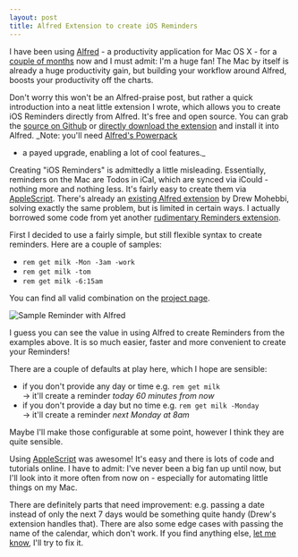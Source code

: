 ```yaml
---
layout: post
title: Alfred Extension to create iOS Reminders
---
```



I have been using [Alfred](http://www.alfredapp.com/) - a productivity application for Mac 
OS X - for a [couple of months](http://twitter.com/#!/dlinsin/status/187817517073448960) 
now and I must admit: I'm a huge fan! The Mac by itself is already a huge productivity gain, but 
building your workflow around Alfred, boosts your productivity off the charts.

Don't worry this won't be an Alfred-praise post, but rather a quick introduction into a neat 
little extension I wrote, which allows you to create iOS Reminders directly from Alfred. It's free and 
open source. You can grab the [source on Github](http://github.com/dlinsin/alfred-reminders) 
or [directly download the extension](https://github.com/downloads/dlinsin/alfred-reminders/Reminders.alfredextension) 
and install it into Alfred. _Note: you'll need [Alfred's Powerpack](http://www.alfredapp.com/powerpack/) 
- a payed upgrade, enabling a lot of cool features._

Creating "iOS Reminders" is admittedly a little misleading. Essentially, reminders on the Mac are 
Todos in iCal, which are synced via iCould - nothing more and nothing less. It's fairly easy 
to create them via [AppleScript](http://en.wikipedia.org/wiki/AppleScript). There's already 
an [existing Alfred extension](http://mohey.be/post/20543412659/alfred-extension-for-ical-reminders) 
by Drew Mohebbi, solving exactly the same problem, but is limited in certain ways. I 
actually borrowed some code from yet another [rudimentary Reminders extension](http://www.dirtdon.com/?p=1261).

First I decided to use a fairly simple, but still flexible syntax to create reminders. Here 
are a couple of samples:

* `rem get milk -Mon -3am -work`
* `rem get milk -tom`
* `rem get milk -6:15am`

You can find all valid combination on the [project page](https://github.com/dlinsin/alfred-reminders#usage). 

![Sample Reminder with Alfred](https://github.com/downloads/dlinsin/alfred-reminders/reminder_screen_shot.png)

I guess you can see the value in using Alfred to create Reminders from the examples above. 
It is so much easier, faster and more convenient to create your Reminders!

There are a couple of defaults at play here, which I hope are sensible: 

* if you don't provide any day or time e.g. `rem get milk`  
-> it'll create a reminder _today 60 minutes from now_
* if you don't provide a day but no time e.g. `rem get milk -Monday`  
-> it'll create a reminder _next Monday at 8am_ 

Maybe I'll make those configurable at some point, however I think they are quite sensible.

Using [AppleScript](http://en.wikipedia.org/wiki/Applescript) was awesome! It's easy and 
there is lots of code and tutorials online. I have to admit: I've never been a big fan 
up until now, but I'll look into it more often from now on - especially for automating little 
things on my Mac.

There are definitely parts that need improvement: e.g. passing a date instead of only the 
next 7 days would be something quite handy (Drew's extension handles that). There are also 
some edge cases with passing the name of the calendar, which don't work. If you find 
anything else, [let me know](https://github.com/dlinsin/alfred-reminders/issues), I'll try 
to fix it. 
